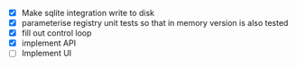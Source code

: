 - [x] Make sqlite integration write to disk
- [x] parameterise registry unit tests so that in memory version is also tested
- [x] fill out control loop
- [x] implement API
- [ ] Implement UI
